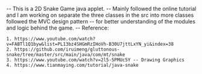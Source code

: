 -- This is a 2D Snake Game java applet. 
-- Mainly followed the online tutorial and I am working on separate the three classes in the src into more classes followed the MVC design pattern -- for better understanding of the modules and logic behind the game.
-- Reference:

	1. https://www.youtube.com/watch?v=FABTl1Q1byw&list=PL13bz4SHGmRzIHoVh-B30U7jttLxYN_yi&index=38
	2. https://github.com/iruimeng/gluttonous-snake/tree/master/src/main/java/com/mt/snake
	3. https://www.youtube.com/watch?v=2l5-5PMUc5Y -- Drawing Graphics
	4. https://www.tianmaying.com/tutorial/java-snake